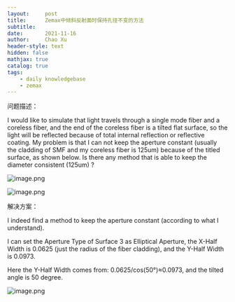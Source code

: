 ```yaml
---
layout:     post
title:      Zemax中倾斜反射面时保持孔径不变的方法
subtitle:   
date:       2021-11-16
author:     Chao Xu
header-style: text
hidden: false
mathjax: true
catalog: true
tags:
    - daily knowledgebase
    - zemax
---
```


问题描述：

I would like to simulate that light travels through a single mode fiber and a coreless fiber, and the end of the coreless fiber is a tilted flat surface, so the light will be reflected because of total internal reflection or reflective coating. My problem is that I can not keep the aperture constant (usually the cladding of SMF and my coreless fiber is 125um) because of the titled surface, as shown below. Is there any method that is able to keep the diameter consistent (125um) ? 

![image.png](https://i.loli.net/2021/11/16/pgKaIEB4jWhvntP.png)

![image.png](https://i.loli.net/2021/11/16/Ai46EmHzPsDaeq2.png)

解决方案：

I indeed find a method to keep the aperture constant (according to what I understand).

I can set the Aperture Type of Surface 3 as Elliptical Aperture, the X-Half Width is 0.0625 (just the radius of the fiber cladding), and the Y-Half Width is 0.0973. 

Here the Y-Half Width comes from: 0.0625/cos(50°)≈0.0973, and the tilted angle is 50 degree.

![image.png](https://i.loli.net/2021/11/16/KgIp5PeUwXCzlJi.png)
